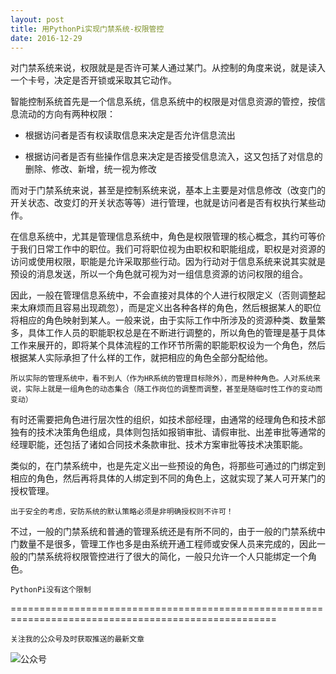 ```yaml
---
layout: post
title: 用PythonPi实现门禁系统-权限管控
date: 2016-12-29
---
```

对门禁系统来说，权限就是是否许可某人通过某门。从控制的角度来说，就是读入一个卡号，决定是否开锁或采取其它动作。

智能控制系统首先是一个信息系统，信息系统中的权限是对信息资源的管控，按信息流动的方向有两种权限：

- 根据访问者是否有权读取信息来决定是否允许信息流出

- 根据访问者是否有些操作信息来决定是否接受信息流入，这又包括了对信息的删除、修改、新增，统一视为修改

而对于门禁系统来说，甚至是控制系统来说，基本上主要是对信息修改（改变门的开关状态、改变灯的开关状态等等）进行管理，也就是访问者是否有权执行某些动作。

在信息系统中，尤其是管理信息系统中，角色是权限管理的核心概念，其约可等价于我们日常工作中的职位。我们可将职位视为由职权和职能组成，职权是对资源的访问或使用权限，职能是允许采取那些行动。因为行动对于信息系统来说其实就是预设的消息发送，所以一个角色就可视为对一组信息资源的访问权限的组合。

因此，一般在管理信息系统中，不会直接对具体的个人进行权限定义（否则调整起来太麻烦而且容易出现疏忽），而是定义出各种各样的角色，然后根据某人的职位将相应的角色映射到某人。一般来说，由于实际工作中所涉及的资源种类、数量繁多，具体工作人员的职能职权总是在不断进行调整的，所以角色的管理是基于具体工作来展开的，即将某个具体流程的工作环节所需的职能职权设为一个角色，然后根据某人实际承担了什么样的工作，就把相应的角色全部分配给他。

`所以实际的管理系统中，看不到人（作为HR系统的管理目标除外），而是种种角色。人对系统来说，实际上就是一组角色的动态集合（随工作岗位的调整而调整，甚至是随临时性工作的变动而变动）`

有时还需要把角色进行层次性的组织，如技术部经理，由通常的经理角色和技术部独有的技术决策角色组成，具体则包括如报销审批、请假审批、出差审批等通常的经理职能，还包括了诸如合同技术条款审批、技术方案审批等技术决策职能。

类似的，在门禁系统中，也是先定义出一些预设的角色，将那些可通过的门绑定到相应的角色，然后再将具体的人绑定到不同的角色上，这就实现了某人可开某门的授权管理。

`出于安全的考虑，安防系统的默认策略必须是非明确授权则不许可！`

不过，一般的门禁系统和普通的管理系统还是有所不同的，由于一般的门禁系统中门数量不是很多，管理工作也多是由系统开通工程师或安保人员来完成的，因此一般的门禁系统将权限管控进行了很大的简化，一般只允许一个人只能绑定一个角色。

`PythonPi没有这个限制`

====================================================================================================

`关注我的公众号及时获取推送的最新文章`

  ![公众号](http://course.pythonpi.top:10008/images/qrcode.jpg)


